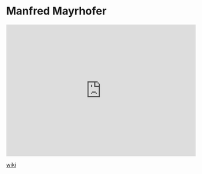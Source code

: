 # Manfred Mayrhofer
<iframe width="100%" height="350" frameborder="0" allow="accelerometer; autoplay; clipboard-write; encrypted-media; gyroscope; picture-in-picture" allowfullscreen src="https://en.wikipedia.org/wiki/Manfred-Mayrhofer"></iframe>

[wiki](https://en.wikipedia.org/wiki/Manfred-Mayrhofer)